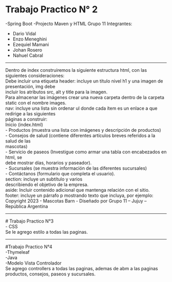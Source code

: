 # Trabajo Practico N° 2
-Spring Boot
-Projecto Maven y HTML
Grupo 11
Integrantes:
 - Dario Vidal
 - Enzo Meneghini
 - Ezequiel Mamani
 - Johan Rosero
 - Nahuel Cabral
<hr>
Dentro de index construiremos la siguiente estructura html, con las siguientes consideraciones: <br>
Debe incluir una etiqueta header: incluye un título nivel h1 y una imagen de presentación, img debe <br>
incluir los atributos src, alt y title para la imagen.<br>
Para almacenar las imágenes crear una nueva carpeta dentro de la carpeta static con el nombre images.<br>
nav: incluye una lista sin ordenar ul donde cada ítem es un enlace a que redirige a las siguientes <br>
páginas a construir:<br>
Inicio (index.html)<br>
- Productos (muestra una lista con imágenes y descripción de productos)<br>
- Consejos de salud (contiene diferentes artículos breves referidos a la salud de las<br>
  mascotas)<br>
- Servicio de paseos (Investigue como armar una tabla con encabezados en html, se<br>
  debe mostrar días, horarios y paseador).<br>
- Sucursales (se muestra información de las diferentes sucursales)<br>
- Contáctanos (formulario que completa el usuario).<br>
section: incluye un subtítulo y varios <article> describiendo el objetivo de la empresa.<br>
aside: Incluir contenido adicional que mantenga relación con el sitio.<br>
footer: incluye un párrafo p mostrando texto que incluya, por ejemplo:<br>
Copyright 2023 - Mascotas Barn - Diseñado por Grupo 11 – Jujuy – República Argentina<br>
<hr>
# Trabajo Practico N°3<br>
- CSS<br>
Se le agrego estilo a todas las paginas.<br>
<hr>
 #Trabajo Practico N°4<br>
 -Thymeleaf<br>
 -Java<br>
 -Modelo Vista Controlador<br>
 Se agrego controllers a todas las paginas, ademas de abm a las paginas productos, consejos, paseos y sucursales.<br>
